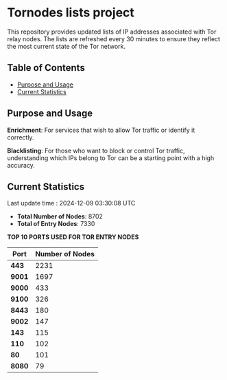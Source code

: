 # Tornodes lists project

This repository provides updated lists of IP addresses associated with Tor relay nodes. The lists are refreshed every 30 minutes to ensure they reflect the most current state of the Tor network.

## Table of Contents

- [Purpose and Usage](#purpose-and-usage)
- [Current Statistics](#current-statistics)


## Purpose and Usage

**Enrichment**: For services that wish to allow Tor traffic or identify it correctly.

**Blacklisting**: For those who want to block or control Tor traffic, understanding which IPs belong to Tor can be a starting point with a high accuracy.

## Current Statistics

Last update time : 2024-12-09 03:30:08 UTC

- **Total Number of Nodes**: 8702
- **Total of Entry Nodes**: 7330

**TOP 10 PORTS USED FOR TOR ENTRY NODES**

| **Port** | **Number of Nodes** |
|------|-----------------|
| **443**   | 2231  |
| **9001**   | 1697  |
| **9000**   | 433  |
| **9100**   | 326  |
| **8443**   | 180  |
| **9002**   | 147  |
| **143**   | 115  |
| **110**   | 102  |
| **80**   | 101  |
| **8080**   | 79  |

